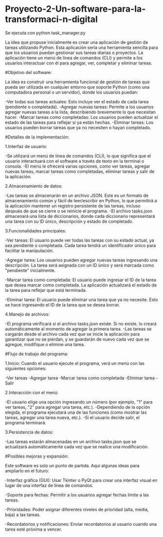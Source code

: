# Proyecto-2-Un-software-para-la-transformaci-n-digital
Se ejecuta con python task_manager.py

La idea que propuse inicialmente es crear una aplicación de gestión de tareas utilizando Python. Esta aplicación sería una herramienta sencilla para que los usuarios puedan gestionar sus tareas diarias o proyectos. La aplicación tiene un menú de línea de comandos (CLI) y permite a los usuarios interactuar con él para agregar, ver, completar y eliminar tareas.


#Objetivo del software:

La idea es construir una herramienta funcional de gestión de tareas que pueda ser utilizada en cualquier entorno que soporte Python (como una computadora personal o un servidor), donde los usuarios puedan:

-Ver todas sus tareas actuales: Esto incluye ver el estado de cada tarea (pendiente o completada).
-Agregar nuevas tareas: Permite a los usuarios agregar nuevas tareas a la lista, describiendo brevemente lo que necesitan hacer.
-Marcar tareas como completadas: Los usuarios pueden actualizar el estado de las tareas para reflejar si ya están hechas.
-Eliminar tareas: Los usuarios pueden borrar tareas que ya no necesiten o hayan completado.

#Detalles de la implementación:

1.Interfaz de usuario:

-Se utilizará un menú de línea de comandos (CLI), lo que significa que el usuario interactuará con el software a través de texto en la terminal o consola.
-El menú le ofrecerá varias opciones, como ver tareas, agregar nuevas tareas, marcar tareas como completadas, eliminar tareas y salir de la aplicación.

2.Almacenamiento de datos:

-Las tareas se almacenarán en un archivo JSON. Este es un formato de almacenamiento común y fácil de leer/escribir en Python, lo que permitirá a la aplicación mantener un registro persistente de las tareas, incluso después de que se cierre o se reinicie el programa.
-El archivo tasks.json almacenará una lista de diccionarios, donde cada diccionario representará una tarea con su ID único, descripción y estado de completado.

3.Funcionalidades principales:

-Ver tareas: El usuario puede ver todas las tareas con su estado actual, ya sea pendiente o completada. Cada tarea tendrá un identificador único para facilitar la manipulación.

-Agregar tarea: Los usuarios pueden agregar nuevas tareas ingresando una descripción. La tarea será asignada con un ID único y será marcada como "pendiente" inicialmente.

-Marcar tarea como completada: El usuario puede ingresar el ID de la tarea que desea marcar como completada. La aplicación actualizará el estado de la tarea para reflejar que está terminada.

-Eliminar tarea: El usuario puede eliminar una tarea que ya no necesite. Esto se hace ingresando el ID de la tarea que se desea borrar.

4.Manejo de archivos:

-El programa verificará si el archivo tasks.json existe. Si no existe, lo creará automáticamente al momento de agregar la primera tarea.
-Las tareas se cargarán desde el archivo cada vez que se inicie la aplicación para garantizar que no se pierdan, y se guardarán de nuevo cada vez que se agregue, modifique o elimine una tarea.

#Flujo de trabajo del programa:

1.Inicio: Cuando el usuario ejecute el programa, verá un menú con las siguientes opciones:

-Ver tareas
-Agregar tarea
-Marcar tarea como completada
-Eliminar tarea
-Salir

2.Interacción con el menú:

-El usuario elige una opción ingresando un número (por ejemplo, "1" para ver tareas, "2" para agregar una tarea, etc.).
-Dependiendo de la opción elegida, el programa ejecutará una de las funciones (como mostrar las tareas, agregar una tarea nueva, etc.).
-Si el usuario decide salir, el programa terminará.

3.Persistencia de datos:

-Las tareas estarán almacenadas en un archivo tasks.json que se actualizará automáticamente cada vez que se realice una modificación.

#Posibles mejoras y expansión:

Este software es solo un punto de partida. Aquí algunas ideas para ampliarlo en el futuro:

-Interfaz gráfica (GUI): Usar Tkinter o PyQt para crear una interfaz visual en lugar de una interfaz de línea de comandos.

-Soporte para fechas: Permitir a los usuarios agregar fechas límite a las tareas.

-Prioridades: Poder asignar diferentes niveles de prioridad (alta, media, baja) a las tareas.

-Recordatorios y notificaciones: Enviar recordatorios al usuario cuando una tarea esté próxima a vencer.
